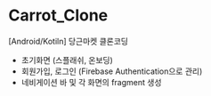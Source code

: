 # Carrot_Clone
[Android/Kotiln] 당근마켓 클론코딩
- 초기화면 (스플래쉬, 온보딩)
- 회원가입, 로그인 (Firebase Authentication으로 관리)
- 네비게이션 바 및 각 화면의 fragment 생성
